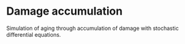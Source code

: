 # Damage accumulation
 Simulation of aging through accumulation of damage with stochastic differential equations.
